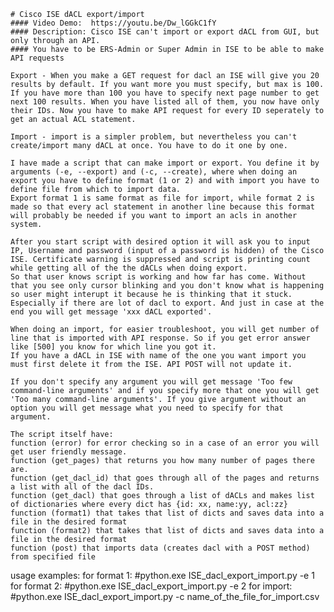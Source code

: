     # Cisco ISE dACL export/import
    #### Video Demo:  https://youtu.be/Dw_lGGkC1fY
    #### Description: Cisco ISE can't import or export dACL from GUI, but only through an API.
    #### You have to be ERS-Admin or Super Admin in ISE to be able to make API requests

    Export - When you make a GET request for dacl an ISE will give you 20 results by default. If you want more you must specify, but max is 100.
    If you have more than 100 you have to specify next page number to get next 100 results. When you have listed all of them, you now have only their IDs. Now you have to make API request for every ID seperately to get an actual ACL statement.

    Import - import is a simpler problem, but nevertheless you can't create/import many dACL at once. You have to do it one by one.

    I have made a script that can make import or export. You define it by arguments (-e, --export) and (-c, --create), where when doing an export you have to define format (1 or 2) and with import you have to define file from which to import data.
    Export format 1 is same format as file for import, while format 2 is made so that every acl statement in another line because this format will probably be needed if you want to import an acls in another system.

    After you start script with desired option it will ask you to input IP, Username and password (input of a password is hidden) of the Cisco ISE. Certificate warning is suppressed and script is printing count while getting all of the the dACLs when doing export. 
    So that user knows script is working and how far has come. Without that you see only cursor blinking and you don't know what is happening so user might interupt it because he is thinking that it stuck. 
    Especially if there are lot of dacl to export. And just in case at the end you will get message 'xxx dACL exported'.

    When doing an import, for easier troubleshoot, you will get number of line that is imported with API response. So if you get error answer like [500] you know for which line you got it.
    If you have a dACL in ISE with name of the one you want import you must first delete it from the ISE. API POST will not update it.

    If you don't specify any argument you will get message 'Too few command-line arguments' and if you specify more that one you will get 'Too many command-line arguments'. If you give argument without an option you will get message what you need to specify for that argument.

    The script itself have:
    function (error) for error checking so in a case of an error you will get user friendly message.
    function (get_pages) that returns you how many number of pages there are.
    function (get_dacl_id) that goes through all of the pages and returns a list with all of the dacl IDs.
    function (get_dacl) that goes through a list of dACLs and makes list of dictionaries where every dict has {id: xx, name:yy, acl:zz}
    function (format1) that takes that list of dicts and saves data into a file in the desired format
    function (format2) that takes that list of dicts and saves data into a file in the desired format
    function (post) that imports data (creates dacl with a POST method) from specified file

usage examples:
for format 1:   #python.exe ISE_dacl_export_import.py -e 1
for format 2:   #python.exe ISE_dacl_export_import.py -e 2
for import:     #python.exe ISE_dacl_export_import.py -c name_of_the_file_for_import.csv
